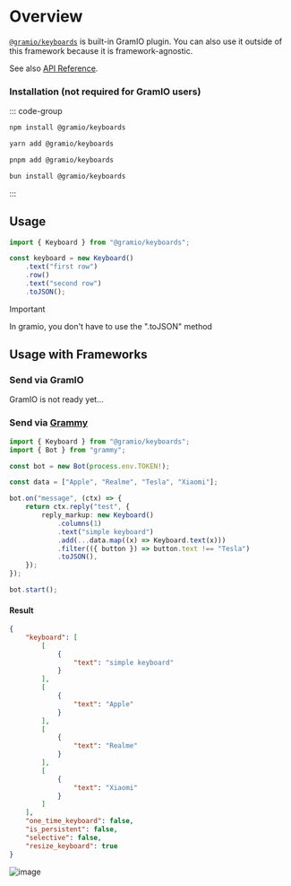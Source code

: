 # Overview

[`@gramio/keyboards`](https://github.com/gramiojs/keyboards) is built-in GramIO plugin. You can also use it outside of this framework because it is framework-agnostic.

See also [API Reference](https://tsdocs.dev/docs/@gramio/keyboards).

### Installation (not required for GramIO users)

::: code-group

```bash [npm]
npm install @gramio/keyboards
```

```bash [yarn]
yarn add @gramio/keyboards
```

```bash [pnpm]
pnpm add @gramio/keyboards
```

```bash [bun]
bun install @gramio/keyboards
```

:::

## Usage

```ts twoslash
import { Keyboard } from "@gramio/keyboards";

const keyboard = new Keyboard()
    .text("first row")
    .row()
    .text("second row")
    .toJSON();
```

> [!IMPORTANT]
> In gramio, you don't have to use the ".toJSON" method

## Usage with Frameworks

### Send via GramIO

GramIO is not ready yet...

### Send via [Grammy](https://grammy.dev/)

```ts twoslash
import { Keyboard } from "@gramio/keyboards";
import { Bot } from "grammy";

const bot = new Bot(process.env.TOKEN!);

const data = ["Apple", "Realme", "Tesla", "Xiaomi"];

bot.on("message", (ctx) => {
    return ctx.reply("test", {
        reply_markup: new Keyboard()
            .columns(1)
            .text("simple keyboard")
            .add(...data.map((x) => Keyboard.text(x)))
            .filter(({ button }) => button.text !== "Tesla")
            .toJSON(),
    });
});

bot.start();
```

#### Result

```json
{
    "keyboard": [
        [
            {
                "text": "simple keyboard"
            }
        ],
        [
            {
                "text": "Apple"
            }
        ],
        [
            {
                "text": "Realme"
            }
        ],
        [
            {
                "text": "Xiaomi"
            }
        ]
    ],
    "one_time_keyboard": false,
    "is_persistent": false,
    "selective": false,
    "resize_keyboard": true
}
```

![image](https://github.com/gramiojs/keyboards/assets/57632712/e65e2b0a-40f0-43ae-9887-04360e6dbeab)
